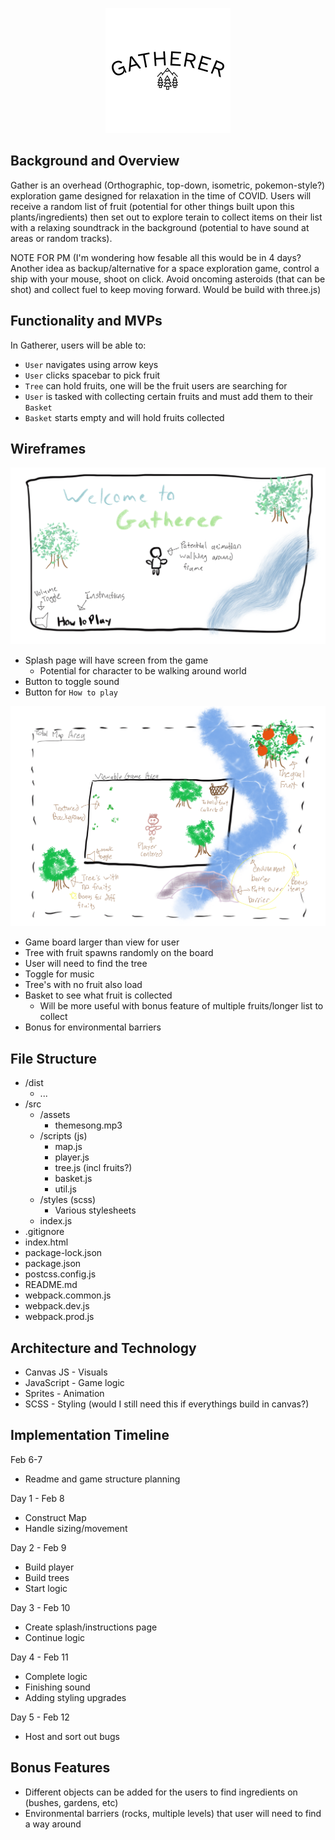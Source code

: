 <p align="center"> 
  <img src="https://raw.githubusercontent.com/davidjhinku/gatherer/main/src/assets/splash_logo.png">
</p>

## Background and Overview
Gather is an overhead (Orthographic, top-down, isometric, pokemon-style?) exploration game designed for relaxation in the time of COVID. Users will receive a random list of fruit (potential for other things built upon this plants/ingredients) then set out to explore terain to collect items on their list with a relaxing soundtrack in the background (potential to have sound at areas or random tracks). 

NOTE FOR PM (I'm wondering how fesable all this would be in 4 days? Another idea as backup/alternative for a space exploration game, control a ship with your mouse, shoot on click. Avoid oncoming asteroids (that can be shot) and collect fuel to keep moving forward. Would be build with three.js)

## Functionality and MVPs
In Gatherer, users will be able to: 
* `User` navigates using arrow keys
* `User` clicks spacebar to pick fruit
* `Tree` can hold fruits, one will be the fruit users are searching for
* `User` is tasked with collecting certain fruits and must add them to their `Basket`
* `Basket` starts empty and will hold fruits collected
          
## Wireframes
<p align="center"> 
  <img src="https://raw.githubusercontent.com/davidjhinku/gatherer/main/src/assets/wireframe_splash.png">
</p>

* Splash page will have screen from the game
    * Potential for character to be walking around world
* Button to toggle sound
* Button for `How to play`

<p align="center"> 
  <img src="https://raw.githubusercontent.com/davidjhinku/gatherer/main/src/assets/wireframe_game.png">
</p>

* Game board larger than view for user
* Tree with fruit spawns randomly on the board
* User will need to find the tree
* Toggle for music
* Tree's with no fruit also load
* Basket to see what fruit is collected
    * Will be more useful with bonus feature of multiple fruits/longer list to collect
* Bonus for environmental barriers

## File Structure
* /dist
    * ...
* /src
    * /assets
        * themesong.mp3
    * /scripts (js)
        * map.js
        * player.js
        * tree.js (incl fruits?)
        * basket.js
        * util.js
    * /styles (scss)
        * Various stylesheets
    * index.js
* .gitignore
* index.html
* package-lock.json
* package.json
* postcss.config.js
* README.md
* webpack.common.js
* webpack.dev.js
* webpack.prod.js

## Architecture and Technology
* Canvas JS - Visuals
* JavaScript - Game logic
* Sprites - Animation
* SCSS - Styling (would I still need this if everythings build in canvas?)

## Implementation Timeline
Feb 6-7
* Readme and game structure planning

Day 1 - Feb 8
* Construct Map
* Handle sizing/movement

Day 2 - Feb 9
* Build player
* Build trees
* Start logic

Day 3 - Feb 10
* Create splash/instructions page
* Continue logic

Day 4 - Feb 11
* Complete logic
* Finishing sound
* Adding styling upgrades

Day 5 - Feb 12
* Host and sort out bugs

## Bonus Features
* Different objects can be added for the users to find ingredients on (bushes, gardens, etc)
* Environmental barriers (rocks, multiple levels) that user will need to find a way around
